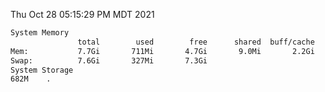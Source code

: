 Thu Oct 28 05:15:29 PM MDT 2021
```bash
System Memory
               total        used        free      shared  buff/cache   available
Mem:           7.7Gi       711Mi       4.7Gi       9.0Mi       2.2Gi       6.7Gi
Swap:          7.6Gi       327Mi       7.3Gi
System Storage
682M	.
```
